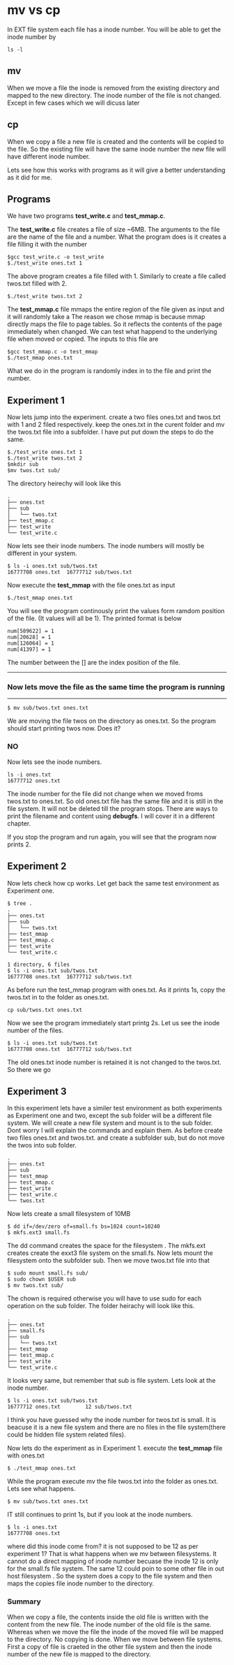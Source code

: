 # mv vs cp

In EXT file system each file has a inode number. You will be able to get the inode number by 

```
ls -l
```
## mv
When we move a file the inode is removed from the existing directory and mapped to the new directory. The inode number of the file is not changed. Except in few cases which we will dicuss later

## cp 
When we copy a file a new file is created and the contents will be copied to the file. So the existing file will have the same inode number the new file will have different inode number.

Lets see how this works with programs as it will give a better understanding as it did for me.

## Programs
We have two programs **test_write.c** and **test_mmap.c**. 

The **test_write.c** file creates a file of size ~6MB. The arguments to the file are the name of the file and a number. What the program does is it creates a file filling it with the number

```
$gcc test_write.c -o test_write
$./test_write ones.txt 1
```
The above program creates a file filled with 1. Similarly to create a file called twos.txt filled with 2.
```
$./test_write twos.txt 2
```

The **test_mmap.c** file mmaps the entire region of the file given as input and it will randomly take a   The reason we chose mmap is because mmap directly maps the file to page tables. So it reflects the contents of the page immediately when changed. We can test what happend to the underlying file when moved or copied. The inputs to this file are

```
$gcc test_mmap.c -o test_mmap
$./test_mmap ones.txt
```

What we do in the program is randomly index in to the file and print the number.

## Experiment 1
Now lets jump into the experiment. create a two files ones.txt and twos.txt with 1 and 2 filed respectively. keep the ones.txt in the curent folder and mv the twos.txt file into a subfolder. I have put put down the steps to do the same. 

```
$./test_write ones.txt 1
$./test_write twos.txt 2
$mkdir sub
$mv twos.txt sub/
```

The directory heirechy will look like this 
```
.
├── ones.txt
├── sub
│   └── twos.txt
├── test_mmap.c
├── test_write
└── test_write.c
```

Now lets see their inode numbers. The inode numbers will mostly be different in your system.
```
$ ls -i ones.txt sub/twos.txt 
16777708 ones.txt  16777712 sub/twos.txt
```

Now execute the **test_mmap** with the file ones.txt as input
```
$./test_mmap ones.txt 
```
You will see the program continously print the values form ramdom position of the file. (It values will all be 1). The printed format is below
```
num[589622] = 1
num[20628] = 1
num[126064] = 1
num[41397] = 1
```
The number between the [] are the index position of the file. 

***
### Now lets move the file as the same time the program is running
***
```
$ mv sub/twos.txt ones.txt
```
We are moving the file twos on the directory as ones.txt. So the program should start printing twos now. Does it?
### NO
Now lets see the inode numbers.  

```
ls -i ones.txt 
16777712 ones.txt
```

The inode number for the file did not change when we moved froms twos.txt to ones.txt. So old ones.txt file has the same file and it is still in the file system. It will not be deleted till the program stops. There are ways to print the filename and content using **debugfs**. I will cover it in a different chapter. 

If you stop the program and run again, you will see that the program now prints 2.

## Experiment 2
Now lets check how cp works. Let get back the same test environment as Experiment one. 
```
$ tree .
.
├── ones.txt
├── sub
│   └── twos.txt
├── test_mmap
├── test_mmap.c
├── test_write
└── test_write.c

1 directory, 6 files
$ ls -i ones.txt sub/twos.txt 
16777708 ones.txt  16777712 sub/twos.txt
```

As before run the test_mmap program with ones.txt. As it prints 1s, copy the twos.txt in to the folder as ones.txt.
```
cp sub/twos.txt ones.txt
```

Now we see the program immediately start printg 2s. Let us see the inode number of the files.
```
$ ls -i ones.txt sub/twos.txt 
16777708 ones.txt  16777712 sub/twos.txt
```
The old ones.txt inode number is retained it is not changed to the twos.txt. So there we go

## Experiment 3
In this experiment lets have a similer test environment as both experiments as Experiment one and two, except the sub folder will be a different file system. We will create a new file system and mount is to the sub folder. Dont worry I will explain the commands and explain them. As before create two files ones.txt and twos.txt. and create a subfolder sub, but do not move the twos into sub folder.

```
.
├── ones.txt
├── sub
├── test_mmap
├── test_mmap.c
├── test_write
├── test_write.c
└── twos.txt

```
Now lets create a small filesystem of 10MB
```
$ dd if=/dev/zero of=small.fs bs=1024 count=10240
$ mkfs.ext3 small.fs
```

The dd command creates the space for the filesystem . The mkfs.ext creates create the exxt3 file system on the small.fs.
Now lets mount the filesystem onto the subfolder sub. Then we move twos.txt file into that
```
$ sudo mount small.fs sub/
$ sudo chown $USER sub
$ mv twos.txt sub/
```
The chown is required otherwise you will have to use sudo for each operation on the sub folder. The folder heirachy will look like this. 

```
.
├── ones.txt
├── small.fs
├── sub
│   └── twos.txt
├── test_mmap
├── test_mmap.c
├── test_write
└── test_write.c
```

It looks very same, but remember that sub is file system. Lets look at the inode number.

```
$ ls -i ones.txt sub/twos.txt 
16777712 ones.txt        12 sub/twos.txt
```
I think you have guessed why the inode number for twos.txt is small. It is beacuse it is a new file system and there are no files in the file system(there could be hidden file system related files).

Now lets do the experiment as in Experiment 1. execute the **test_mmap** file with ones.txt

```
$ ./test_mmap ones.txt
```
While the program execute mv the file twos.txt into the folder as ones.txt. Lets see what happens.

```
$ mv sub/twos.txt ones.txt 
```
IT still continues to print 1s, but if you look at the inode numbers.

```
$ ls -i ones.txt 
16777708 ones.txt

```
where did this inode come from? it is not supposed to be 12 as per experiment 1? That is what happens when we mv between filesystems. It cannot do a direct mapping of inode number becuase the inode 12 is only for the small.fs file system. The same 12 could poin to some other file in out host filesystem . So the system does a copy to the file system and then maps the copies file inode number to the directory. 

### Summary
 When we copy a file, the contents inside the old file is written with the content from the new file. The inode number of the old file is the same. Whereas when we move the file the inode of the moved file will be mapped to the directory. No copying is done. When we move between file systems. First a copy of file is craeted in the other file system and then the inode number of the new file is mapped to the directory.
